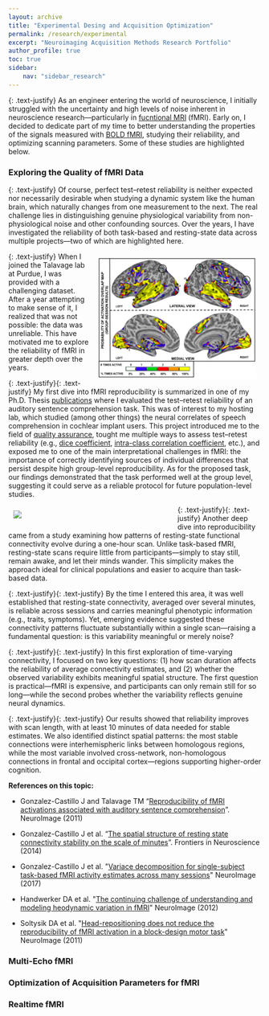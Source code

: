```yaml
---
layout: archive
title: "Experimental Desing and Acquisition Optimization"
permalink: /research/experimental
excerpt: "Neuroimaging Acquisition Methods Research Portfolio"
author_profile: true
toc: true
sidebar:
    nav: "sidebar_research"
---
```


{: .text-justify}
As an engineer entering the world of neuroscience, I initially struggled with the uncertainty and high levels of noise inherent in neuroscience research—particularly in <a href="https://en.wikipedia.org/wiki/Functional_magnetic_resonance_imaging">fucntional MRI</a> (fMRI). Early on, I decided to dedicate part of my time to better understanding the properties of the signals measured with <a href="https://en.wikipedia.org/wiki/Blood-oxygenation-level%E2%80%93dependent_imaging">BOLD fMRI</a>, studying their reliability, and optimizing scanning parameters. Some of these studies are highlighted below.

### Exploring the Quality of fMRI Data

{: .text-justify}
Of course, perfect test–retest reliability is neither expected nor necessarily desirable when studying a dynamic system like the human brain, which naturally changes from one measurement to the next. The real challenge lies in distinguishing genuine physiological variability from non-physiological noise and other confounding sources. Over the years, I have investigated the reliability of both task-based and resting-state data across multiple projects—two of which are highlighted here.

<img align="right" src="/assets/pub_images/repro_2017.png" width="317 px" style="padding: 10px">
{: .text-justify}
When I joined the Talavage lab at Purdue, I was provided with a challenging dataset. After a year attempting to make sense of it, I realized that was not possible: the data was unreliable. This have motivated me to explore the reliability of fMRI in greater depth over the years.

{: .text-justify}{: .text-justify}
My first dive into fMRI reproducibility is summarized in one of my Ph.D. Thesis [publications](https://www.sciencedirect.com/science/article/abs/pii/S105381191001284X) where I evaluated the test–retest reliability of an auditory sentence comprehension task. This was of interest to my hosting lab, which studied (among other things) the neural correlates of speech comprehension in cochlear implant users. This project introduced me to the field of [quality assurance](https://www.frontiersin.org/research-topics/33922/demonstrating-quality-control-qc-procedures-in-fmri/magazine), tought me multiple ways to assess test–retest reliability (e.g., [dice coefficient](https://en.wikipedia.org/wiki/Dice-S%C3%B8rensen_coefficien), [intra-class correlation coefficient](https://en.wikipedia.org/wiki/Intraclass_correlation), etc.), and exposed me to one of the main interpretational challenges in fMRI: the importance of correctly identifying sources of individual differences that persist despite high group-level reproducibility. As for the proposed task, our findings demonstrated that the task performed well at the group level, suggesting it could serve as a reliable protocol for future population-level studies.

<img align="left" src="https://javiergcas.github.io/files/research/tvfc/research_tvfc_img01.png" width="317 px" style="padding: 10px">
{: .text-justify}{: .text-justify}
Another deep dive into reproducibility came from a study examining how patterns of resting-state functional connectivity evolve during a one-hour scan. Unlike task-based fMRI, resting-state scans require little from participants—simply to stay still, remain awake, and let their minds wander. This simplicity makes the approach ideal for clinical populations and easier to acquire than task-based data.

{: .text-justify}{: .text-justify}
By the time I entered this area, it was well established that resting-state connectivity, averaged over several minutes, is reliable across sessions and carries meaningful phenotypic information (e.g., traits, symptoms). Yet, emerging evidence suggested these connectivity patterns fluctuate substantially within a single scan—raising a fundamental question: is this variability meaningful or merely noise?

{: .text-justify}{: .text-justify}
In this first exploration of time-varying connectivity, I focused on two key questions: (1) how scan duration affects the reliability of average connectivity estimates, and (2) whether the observed variability exhibits meaningful spatial structure. The first question is practical—fMRI is expensive, and participants can only remain still for so long—while the second probes whether the variability reflects genuine neural dynamics.

{: .text-justify}{: .text-justify}
Our results showed that reliability improves with scan length, with at least 10 minutes of data needed for stable estimates. We also identified distinct spatial patterns: the most stable connections were interhemispheric links between homologous regions, while the most variable involved cross-network, non-homologous connections in frontal and occipital cortex—regions supporting higher-order cognition.

**References on this topic:**
* Gonzalez-Castillo J and Talavage TM “[Reproducibility of fMRI activations associated with auditory sentence comprehension](https://pmc.ncbi.nlm.nih.gov/articles/PMC3008333/pdf/nihms-244051.pdf)”. NeuroImage (2011)

* Gonzalez-Castillo J et al. “[The spatial structure of resting state connectivity stability on the scale of minutes](https://www.frontiersin.org/journals/neuroscience/articles/10.3389/fnins.2014.00138/full)”. Frontiers in Neuroscience (2014)

* Gonzalez-Castillo J et al. "[Variace decomposition for single-subject task-based fMRI activity estimates across many sessions](https://www.sciencedirect.com/science/article/pii/S105381191630578X)" NeuroImage (2017)
* Handwerker DA et al. "[The continuing challenge of understanding and modeling heodynamic variation in fMRI](https://www.sciencedirect.com/science/article/abs/pii/S1053811912001929)" NeuroImage (2012)

* Soltysik DA et al. "[Head-repositioning does not reduce the reproducibility of fMRI activation in a block-design motor task](https://www.sciencedirect.com/science/article/pii/S1053811911002849)" NeuroImage (2011)

### Multi-Echo fMRI


### Optimization of Acquisition Parameters for fMRI

### Realtime fMRI 

